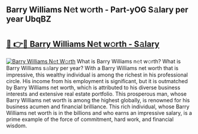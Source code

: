 ## Barry Williams N𝚎t w𝚘rth - Part-yOG S𝚊lary per year UbqBZ

# <h2><a href="http://gc2grr.nevu.top/?p=Barry+Williams">🔗 👉🔴 Barry Williams N𝚎t w𝚘rth - S𝚊lary</a></h2>

[![Barry Williams N𝚎t W𝚘rth](https://i.imgur.com/Oavwk0R.jpeg)](http://gc2grr.nevu.top/?p=Barry+Williams)
What is Barry Williams n𝚎t w𝚘rth? What is Barry Williams s𝚊lary per year?
With a Barry Williams net worth that is impressive, this wealthy individual is among the richest in his professional circle. His income from his employment is significant, but it is outmatched by Barry Williams net worth, which is attributed to his diverse business interests and extensive real estate portfolio. This prosperous man, whose Barry Williams net worth is among the highest globally, is renowned for his business acumen and financial brilliance. This rich individual, whose Barry Williams net worth is in the billions and who earns an impressive salary, is a prime example of the force of commitment, hard work, and financial wisdom.
